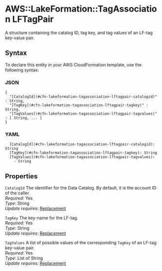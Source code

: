 # AWS::LakeFormation::TagAssociation LFTagPair<a name="aws-properties-lakeformation-tagassociation-lftagpair"></a>

A structure containing the catalog ID, tag key, and tag values of an LF\-tag key\-value pair\.

## Syntax<a name="aws-properties-lakeformation-tagassociation-lftagpair-syntax"></a>

To declare this entity in your AWS CloudFormation template, use the following syntax:

### JSON<a name="aws-properties-lakeformation-tagassociation-lftagpair-syntax.json"></a>

```
{
  "[CatalogId](#cfn-lakeformation-tagassociation-lftagpair-catalogid)" : String,
  "[TagKey](#cfn-lakeformation-tagassociation-lftagpair-tagkey)" : String,
  "[TagValues](#cfn-lakeformation-tagassociation-lftagpair-tagvalues)" : [ String, ... ]
}
```

### YAML<a name="aws-properties-lakeformation-tagassociation-lftagpair-syntax.yaml"></a>

```
  [CatalogId](#cfn-lakeformation-tagassociation-lftagpair-catalogid): String
  [TagKey](#cfn-lakeformation-tagassociation-lftagpair-tagkey): String
  [TagValues](#cfn-lakeformation-tagassociation-lftagpair-tagvalues):
    - String
```

## Properties<a name="aws-properties-lakeformation-tagassociation-lftagpair-properties"></a>

`CatalogId` <a name="cfn-lakeformation-tagassociation-lftagpair-catalogid"></a>
The identifier for the Data Catalog\. By default, it is the account ID of the caller\.  
_Required_: Yes  
_Type_: String  
_Update requires_: [Replacement](https://docs.aws.amazon.com/AWSCloudFormation/latest/UserGuide/using-cfn-updating-stacks-update-behaviors.html#update-replacement)

`TagKey` <a name="cfn-lakeformation-tagassociation-lftagpair-tagkey"></a>
The key\-name for the LF\-tag\.  
_Required_: Yes  
_Type_: String  
_Update requires_: [Replacement](https://docs.aws.amazon.com/AWSCloudFormation/latest/UserGuide/using-cfn-updating-stacks-update-behaviors.html#update-replacement)

`TagValues` <a name="cfn-lakeformation-tagassociation-lftagpair-tagvalues"></a>
A list of possible values of the corresponding `TagKey` of an LF\-tag key\-value pair\.  
_Required_: Yes  
_Type_: List of String  
_Update requires_: [Replacement](https://docs.aws.amazon.com/AWSCloudFormation/latest/UserGuide/using-cfn-updating-stacks-update-behaviors.html#update-replacement)
